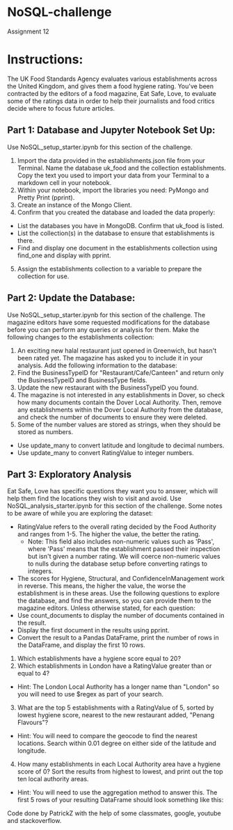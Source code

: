 # NoSQL-challenge

Assignment 12

# Instructions: #
The UK Food Standards Agency evaluates various establishments across the United Kingdom, and gives them a food hygiene rating. You've been contracted by the editors of a food magazine, Eat Safe, Love, to evaluate some of the ratings data in order to help their journalists and food critics decide where to focus future articles. 

## Part 1: Database and Jupyter Notebook Set Up: ##
Use NoSQL_setup_starter.ipynb for this section of the challenge. 
1. Import the data provided in the establishments.json file from your Terminal. Name the database uk_food and the collection establishments. Copy the text you used to import your data from your Terminal to a markdown cell in your notebook.  
2. Within your notebook, import the libraries you need: PyMongo and Pretty Print (pprint). 
3. Create an instance of the Mongo Client. 
4. Confirm that you created the database and loaded the data properly: 
- List the databases you have in MongoDB. Confirm that uk_food is listed. 
- List the collection(s) in the database to ensure that establishments is there. 
- Find and display one document in the establishments collection using find_one and display with pprint. 
5. Assign the establishments collection to a variable to prepare the collection for use. 

## Part 2: Update the Database: ##
Use NoSQL_setup_starter.ipynb for this section of the challenge. 
The magazine editors have some requested modifications for the database before you can perform any queries or analysis for them. Make the following changes to the establishments collection: 
1. An exciting new halal restaurant just opened in Greenwich, but hasn't been rated yet. The magazine has asked you to include it in your analysis. Add the following information to the database: 
2. Find the BusinessTypeID for "Restaurant/Cafe/Canteen" and return only the BusinessTypeID and BusinessType fields. 
3. Update the new restaurant with the BusinessTypeID you found. 
4. The magazine is not interested in any establishments in Dover, so check how many documents contain the Dover Local Authority. Then, remove any establishments within the Dover Local Authority from the database, and check the number of documents to ensure they were deleted. 
5. Some of the number values are stored as strings, when they should be stored as numbers. 
- Use update_many to convert latitude and longitude to decimal numbers. 
- Use update_many to convert RatingValue to integer numbers. 

## Part 3: Exploratory Analysis ##
Eat Safe, Love has specific questions they want you to answer, which will help them find the locations they wish to visit and avoid.
Use NoSQL_analysis_starter.ipynb for this section of the challenge. 
Some notes to be aware of while you are exploring the dataset: 
- RatingValue refers to the overall rating decided by the Food Authority and ranges from 1-5. The higher the value, the better the rating. 
	- Note: This field also includes non-numeric values such as 'Pass', where 'Pass' means that the establishment passed their inspection but isn't given a number rating. We will coerce non-numeric values to nulls during the database setup before converting ratings to integers. 
- The scores for Hygiene, Structural, and ConfidenceInManagement work in reverse. This means, the higher the value, the worse the establishment is in these areas. 
Use the following questions to explore the database, and find the answers, so you can provide them to the magazine editors. 
Unless otherwise stated, for each question: 
- Use count_documents to display the number of documents contained in the result. 
- Display the first document in the results using pprint. 
- Convert the result to a Pandas DataFrame, print the number of rows in the DataFrame, and display the first 10 rows. 
1. Which establishments have a hygiene score equal to 20? 
2. Which establishments in London have a RatingValue greater than or equal to 4? 
- Hint: The London Local Authority has a longer name than "London" so you will need to use $regex as part of your search. 
3. What are the top 5 establishments with a RatingValue of 5, sorted by lowest hygiene score, nearest to the new restaurant added, "Penang Flavours"? 
- Hint: You will need to compare the geocode to find the nearest locations. Search within 0.01 degree on either side of the latitude and longitude. 
4. How many establishments in each Local Authority area have a hygiene score of 0? Sort the results from highest to lowest, and print out the top ten local authority areas. 
- Hint: You will need to use the aggregation method to answer this. 
The first 5 rows of your resulting DataFrame should look something like this: 

Code done by PatrickZ with the help of some classmates, google, youtube and stackoverflow.
